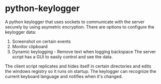 # python-keylogger

A python keylogger that uses sockets to communicate with the server securely by using asymetric encryption.
There are options to configure the keylogger data:
  1. Screenshot on certain events
  2. Monitor clipboard
  3. Dynamic keylogging - Remove text when logging backspace
The server script has a GUI to easily control and see the data.

The client script replicates and hides itself in certain directories and edits the windows registry so it runs on startup.
The keylogger can recognize the current keyboard language and notifies when it's changed.
